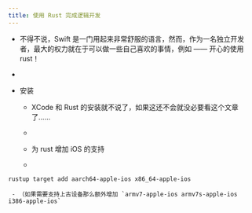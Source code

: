 ```yaml
---
title: 使用 Rust 完成逻辑开发
---
```


- 不得不说，Swift 是一门用起来非常舒服的语言，然而，作为一名独立开发者，最大的权力就在于可以做一些自己喜欢的事情，例如 —— 开心的使用 rust！

- 

- 安装
	 - XCode 和 Rust 的安装就不说了，如果这还不会就没必要看这个文章了……

	 - 

	 - 为 rust 增加 iOS 的支持

	 - 
```shell
rustup target add aarch64-apple-ios x86_64-apple-ios
```

	 - （如果需要支持上古设备那么额外增加 `armv7-apple-ios armv7s-apple-ios i386-apple-ios`

